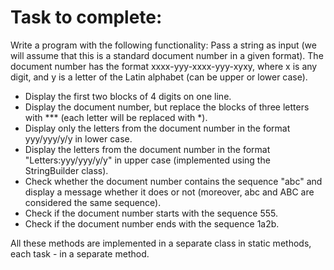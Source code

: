 # Task to complete:
Write a program with the following functionality:
Pass a string as input (we will assume that this is a standard document number in a given format).
The document number has the format xxxx-yyy-xxxx-yyy-xyxy, where x is any digit, and y is a letter of the Latin alphabet (can be upper or lower case).
- Display the first two blocks of 4 digits on one line.
- Display the document number, but replace the blocks of three letters with *** (each letter will be replaced with *).
- Display only the letters from the document number in the format yyy/yyy/y/y in lower case.
- Display the letters from the document number in the format "Letters:yyy/yyy/y/y" in upper case (implemented using the StringBuilder class).
- Check whether the document number contains the sequence "abc" and display a message whether it does or not (moreover, abc and ABC are considered the same sequence).
- Check if the document number starts with the sequence 555.
- Check if the document number ends with the sequence 1a2b.
  
All these methods are implemented in a separate class in static methods, each task - in a separate method.
